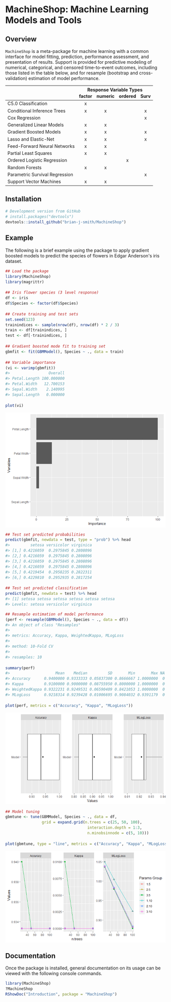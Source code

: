 
<!-- README.md is generated from README.Rmd. Please edit that file -->
MachineShop: Machine Learning Models and Tools
==============================================

Overview
--------

`MachineShop` is a meta-package for machine learning with a common interface for model fitting, prediction, performance assessment, and presentation of results. Support is provided for predictive modeling of numerical, categorical, and censored time-to-event outcomes, including those listed in the table below, and for resample (bootstrap and cross-validation) estimation of model performance.

<table class="table table-striped" style="width: auto !important; margin-left: auto; margin-right: auto;">
<thead>
<tr>
<th style="border-bottom:hidden" colspan="1">
</th>
<th style="border-bottom:hidden; padding-bottom:0; padding-left:3px;padding-right:3px;text-align: center; " colspan="4">
Response Variable Types

</th>
</tr>
<tr>
<th style="text-align:left;">
</th>
<th style="text-align:center;">
factor
</th>
<th style="text-align:center;">
numeric
</th>
<th style="text-align:center;">
ordered
</th>
<th style="text-align:center;">
Surv
</th>
</tr>
</thead>
<tbody>
<tr>
<td style="text-align:left;">
C5.0 Classification
</td>
<td style="text-align:center;">
x
</td>
<td style="text-align:center;">
</td>
<td style="text-align:center;">
</td>
<td style="text-align:center;">
</td>
</tr>
<tr>
<td style="text-align:left;">
Conditional Inference Trees
</td>
<td style="text-align:center;">
x
</td>
<td style="text-align:center;">
x
</td>
<td style="text-align:center;">
</td>
<td style="text-align:center;">
x
</td>
</tr>
<tr>
<td style="text-align:left;">
Cox Regression
</td>
<td style="text-align:center;">
</td>
<td style="text-align:center;">
</td>
<td style="text-align:center;">
</td>
<td style="text-align:center;">
x
</td>
</tr>
<tr>
<td style="text-align:left;">
Generalized Linear Models
</td>
<td style="text-align:center;">
x
</td>
<td style="text-align:center;">
x
</td>
<td style="text-align:center;">
</td>
<td style="text-align:center;">
</td>
</tr>
<tr>
<td style="text-align:left;">
Gradient Boosted Models
</td>
<td style="text-align:center;">
x
</td>
<td style="text-align:center;">
x
</td>
<td style="text-align:center;">
</td>
<td style="text-align:center;">
x
</td>
</tr>
<tr>
<td style="text-align:left;">
Lasso and Elastic-Net
</td>
<td style="text-align:center;">
x
</td>
<td style="text-align:center;">
x
</td>
<td style="text-align:center;">
</td>
<td style="text-align:center;">
x
</td>
</tr>
<tr>
<td style="text-align:left;">
Feed-Forward Neural Networks
</td>
<td style="text-align:center;">
x
</td>
<td style="text-align:center;">
x
</td>
<td style="text-align:center;">
</td>
<td style="text-align:center;">
</td>
</tr>
<tr>
<td style="text-align:left;">
Partial Least Squares
</td>
<td style="text-align:center;">
x
</td>
<td style="text-align:center;">
x
</td>
<td style="text-align:center;">
</td>
<td style="text-align:center;">
</td>
</tr>
<tr>
<td style="text-align:left;">
Ordered Logistic Regression
</td>
<td style="text-align:center;">
</td>
<td style="text-align:center;">
</td>
<td style="text-align:center;">
x
</td>
<td style="text-align:center;">
</td>
</tr>
<tr>
<td style="text-align:left;">
Random Forests
</td>
<td style="text-align:center;">
x
</td>
<td style="text-align:center;">
x
</td>
<td style="text-align:center;">
</td>
<td style="text-align:center;">
</td>
</tr>
<tr>
<td style="text-align:left;">
Parametric Survival Regression
</td>
<td style="text-align:center;">
</td>
<td style="text-align:center;">
</td>
<td style="text-align:center;">
</td>
<td style="text-align:center;">
x
</td>
</tr>
<tr>
<td style="text-align:left;">
Support Vector Machines
</td>
<td style="text-align:center;">
x
</td>
<td style="text-align:center;">
x
</td>
<td style="text-align:center;">
</td>
<td style="text-align:center;">
</td>
</tr>
</tbody>
</table>

Installation
------------

``` r
# Development version from GitHub
# install.packages("devtools")
devtools::install_github("brian-j-smith/MachineShop")
```

Example
-------

The following is a brief example using the package to apply gradient boosted models to predict the species of flowers in Edgar Anderson's iris dataset.

``` r
## Load the package
library(MachineShop)
library(magrittr)

## Iris flower species (3 level response)
df <- iris
df$Species <- factor(df$Species)

## Create training and test sets
set.seed(123)
trainindices <- sample(nrow(df), nrow(df) * 2 / 3)
train <- df[trainindices, ]
test <- df[-trainindices, ]

## Gradient boosted mode fit to training set
gbmfit <- fit(GBMModel(), Species ~ ., data = train)

## Variable importance
(vi <- varimp(gbmfit))
#>                 Overall
#> Petal.Length 100.000000
#> Petal.Width   12.700153
#> Sepal.Width    2.140995
#> Sepal.Length   0.000000

plot(vi)
```

<img src="man/figures/README-unnamed-chunk-3-1.png" style="display: block; margin: auto;" />

``` r
## Test set predicted probabilities
predict(gbmfit, newdata = test, type = "prob") %>% head
#>         setosa versicolor virginica
#> [1,] 0.4216059  0.2975845 0.2808096
#> [2,] 0.4216059  0.2975845 0.2808096
#> [3,] 0.4216059  0.2975845 0.2808096
#> [4,] 0.4216059  0.2975845 0.2808096
#> [5,] 0.4219454  0.2958235 0.2822311
#> [6,] 0.4229810  0.2952935 0.2817254

## Test set predicted classification
predict(gbmfit, newdata = test) %>% head
#> [1] setosa setosa setosa setosa setosa setosa
#> Levels: setosa versicolor virginica
```

``` r
## Resample estimation of model performance
(perf <- resample(GBMModel(), Species ~ ., data = df))
#> An object of class "Resamples"
#> 
#> metrics: Accuracy, Kappa, WeightedKappa, MLogLoss
#> 
#> method: 10-Fold CV
#> 
#> resamples: 10

summary(perf)
#>                    Mean    Median         SD       Min       Max NA
#> Accuracy      0.9400000 0.9333333 0.05837300 0.8666667 1.0000000  0
#> Kappa         0.9100000 0.9000000 0.08755950 0.8000000 1.0000000  0
#> WeightedKappa 0.9322231 0.9249531 0.06590409 0.8421053 1.0000000  0
#> MLogLoss      0.9218314 0.9239428 0.01006695 0.9084032 0.9391179  0

plot(perf, metrics = c("Accuracy", "Kappa", "MLogLoss"))
```

<img src="man/figures/README-unnamed-chunk-5-1.png" style="display: block; margin: auto;" />

``` r
## Model tuning
gbmtune <- tune(GBMModel, Species ~ ., data = df,
                grid = expand.grid(n.trees = c(25, 50, 100),
                                    interaction.depth = 1:3,
                                    n.minobsinnode = c(5, 10)))

plot(gbmtune, type = "line", metrics = c("Accuracy", "Kappa", "MLogLoss"))
```

<img src="man/figures/README-unnamed-chunk-6-1.png" style="display: block; margin: auto;" />

Documentation
-------------

Once the package is installed, general documentation on its usage can be viewed with the following console commands.

``` r
library(MachineShop)
?MachineShop
RShowDoc("Introduction", package = "MachineShop")
```
